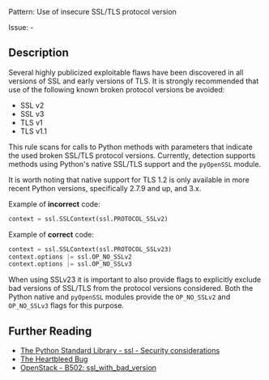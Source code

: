 Pattern: Use of insecure SSL/TLS protocol version

Issue: -

## Description

Several highly publicized exploitable flaws have been discovered in all
versions of SSL and early versions of TLS. It is strongly recommended that use
of the following known broken protocol versions be avoided:

  - SSL v2
  - SSL v3
  - TLS v1
  - TLS v1.1

This rule scans for calls to Python methods with parameters that
indicate the used broken SSL/TLS protocol versions. Currently, detection
supports methods using Python's native SSL/TLS support and the `pyOpenSSL`
module.

It is worth noting that native support for TLS 1.2 is only available in more
recent Python versions, specifically 2.7.9 and up, and 3.x.


Example of **incorrect** code:

```python
context = ssl.SSLContext(ssl.PROTOCOL_SSLv2)
```

Example of **correct** code:

```python
context = ssl.SSLContext(ssl.PROTOCOL_SSLv23)
context.options |= ssl.OP_NO_SSLv2
context.options |= ssl.OP_NO_SSLv3
```

When using SSLv23 it is important to also provide flags to explicitly exclude bad versions of SSL/TLS from the protocol versions considered. Both the Python native and `pyOpenSSL` modules provide the `OP_NO_SSLv2` and `OP_NO_SSLv3` flags for this purpose.

## Further Reading

* [ The Python Standard Library - ssl - Security considerations](https://docs.python.org/2/library/ssl.html#security-considerations)
* [The Heartbleed Bug](http://heartbleed.com/)
* [OpenStack - B502: ssl_with_bad_version](https://docs.openstack.org/developer/bandit/plugins/ssl_with_bad_version.html)

